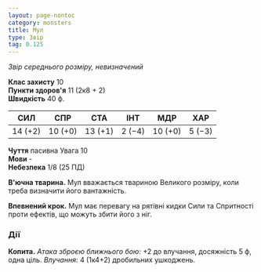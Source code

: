 ```yaml
---
layout: page-nontoc
category: monsters
title: Мул
type: Звір
tag: 0.125
---
```


_Звір середнього розміру, невизначений_

**Клас захисту** 10     
**Пункти здоров'я** 11 (2к8 + 2)    
**Швидкість** 40 ф.

| СИЛ     | СПР     | СТА     | ІНТ    | МДР     | ХАР    |
| ------- | ------- | ------- | ------ | ------- | ------ |
| 14 (+2) | 10 (+0) | 13 (+1) | 2 (−4) | 10 (+0) | 5 (−3) |

**Чуття** пасивна Увага 10    
**Мови** -    
**Небезпека** 1/8 (25 ПД)

**В'ючна тварина.** Мул вважається твариною Великого розміру, коли треба визначити його вантажність.    

**Впевнений крок.** Мул має перевагу на рятівні кидки Сили та Спритності проти ефектів, що можуть збити його з ніг.

### Дії
**Копита.** _Атака зброєю ближнього бою:_ +2 до влучання, досяжність 5 ф, одна ціль. _Влучання:_ 4 (1к4+2) дробильних ушкоджень. 

